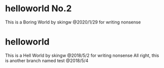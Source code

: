 # helloworld No.2
This is a Boring World by skingw @2020/1/29 for writing nonsense

# helloworld
This is a Hell World by skingw @2018/5/2 for writing nonsense
All right, this is another branch named test @2018/5/4
